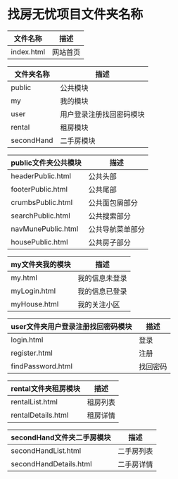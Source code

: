 # 找房无忧项目文件夹名称 



| 文件名称   | 描述     |
| ---------- | -------- |
| index.html | 网站首页 |



| 文件夹名称 | 描述                     |
| ---------- | ------------------------ |
| public     | 公共模块                 |
| my         | 我的模块                 |
| user       | 用户登录注册找回密码模块 |
| rental     | 租房模块                 |
| secondHand | 二手房模块               |



| public文件夹公共模块 | 描述             |
| -------------------- | ---------------- |
| headerPublic.html    | 公共头部         |
| footerPublic.html    | 公共尾部         |
| crumbsPublic.html    | 公共面包屑部分   |
| searchPublic.html    | 公共搜索部分     |
| navMunePublic.html   | 公共导航菜单部分 |
| housePublic.html     | 公共房子部分     |



| my文件夹我的模块 | 描述           |
| ---------------- | -------------- |
| my.html          | 我的信息未登录 |
| myLogin.html     | 我的信息已登录 |
| myHouse.html     | 我的关注小区   |



| user文件夹用户登录注册找回密码模块 | 描述     |
| ---------------------------------- | -------- |
| login.html                         | 登录     |
| register.html                      | 注册     |
| findPassword.html                  | 找回密码 |



| rental文件夹租房模块 | 描述     |
| -------------------- | -------- |
| rentalList.html      | 租房列表 |
| rentalDetails.html   | 租房详情 |



| secondHand文件夹二手房模块 | 描述       |
| -------------------------- | ---------- |
| secondHandList.html        | 二手房列表 |
| secondHandDetails.html     | 二手房详情 |